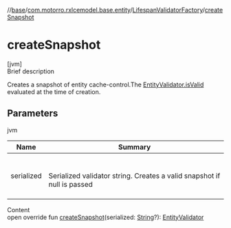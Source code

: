 //[base](../../index.md)/[com.motorro.rxlcemodel.base.entity](../index.md)/[LifespanValidatorFactory](index.md)/[createSnapshot](create-snapshot.md)



# createSnapshot  
[jvm]  
Brief description  


Creates a snapshot of entity cache-control.The [EntityValidator.isValid](../-entity-validator/is-valid.md) evaluated at the time of creation.



## Parameters  
  
jvm  
  
|  Name|  Summary| 
|---|---|
| serialized| <br><br>Serialized validator string. Creates a valid snapshot if null is passed<br><br>
  
  
Content  
open override fun [createSnapshot](create-snapshot.md)(serialized: [String](https://kotlinlang.org/api/latest/jvm/stdlib/kotlin/-string/index.html)?): [EntityValidator](../-entity-validator/index.md)  



